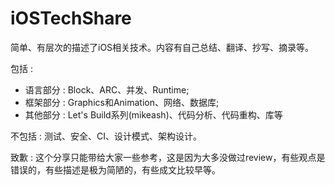 # iOSTechShare

简单、有层次的描述了iOS相关技术。内容有自己总结、翻译、抄写、摘录等。

包括 : 

* 语言部分 : Block、ARC、并发、Runtime;
* 框架部分 : Graphics和Animation、网络、数据库;
* 其他部分 : Let's Build系列(mikeash)、代码分析、代码重构、库等

不包括 :
测试、安全、CI、设计模式、架构设计。

致歉 :
这个分享只能带给大家一些参考，这是因为大多没做过review，有些观点是错误的，有些描述是极为简陋的，有些成文比较早等。